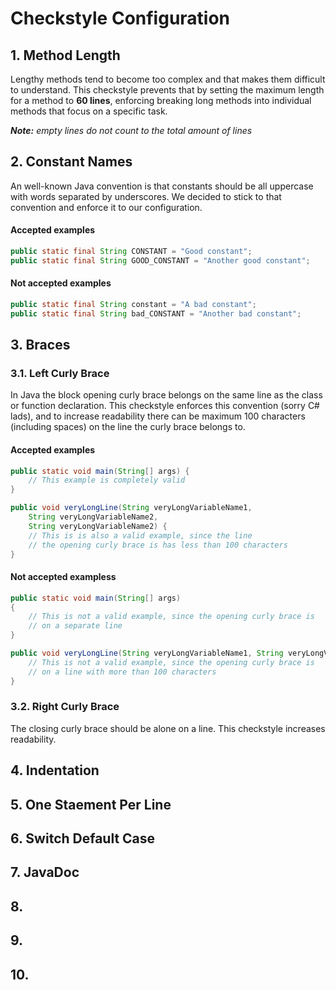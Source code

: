 # Checkstyle Configuration

## 1. Method Length

Lengthy methods tend to become too complex and that makes them difficult to understand. This checkstyle prevents that by setting the maximum length for a method to **60 lines**, enforcing breaking long methods into individual methods that focus on a specific task.

***Note:** empty lines do not count to the total amount of lines*

## 2. Constant Names

An well-known Java convention is that constants should be all uppercase with words separated by underscores. We decided to stick to that convention and enforce it to our configuration.

#### Accepted examples
```java
public static final String CONSTANT = "Good constant";
public static final String GOOD_CONSTANT = "Another good constant";
```

#### Not accepted examples
```java
public static final String constant = "A bad constant";
public static final String bad_CONSTANT = "Another bad constant";
```

## 3. Braces

### 3.1. Left Curly Brace
In Java the block opening curly brace belongs on the same line as the class or function declaration. This checkstyle enforces this convention (sorry C# lads), and to increase readability there can be maximum 100 characters (including spaces) on the line the curly brace belongs to.

#### Accepted examples
```java
public static void main(String[] args) {
    // This example is completely valid
}
```

```java
public void veryLongLine(String veryLongVariableName1,
    String veryLongVariableName2,
    String veryLongVariableName2) {
    // This is is also a valid example, since the line
    // the opening curly brace is has less than 100 characters
}
```

#### Not accepted exampless
```java
public static void main(String[] args)
{
    // This is not a valid example, since the opening curly brace is
    // on a separate line
}
```

```java
public void veryLongLine(String veryLongVariableName1, String veryLongVariableName2, String veryLongVariableName2) {
    // This is not a valid example, since the opening curly brace is
    // on a line with more than 100 characters
}
```

### 3.2. Right Curly Brace

The closing curly brace should be alone on a line. This checkstyle increases readability.

## 4. Indentation

## 5. One Staement Per Line

## 6. Switch Default Case

## 7. JavaDoc

## 8. 

## 9. 

## 10.
